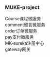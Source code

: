 ### MUKE-project
Course课程微服务<br>
comment留言微服务<br>
order订单微服务<br>
pay支付微服务<br>
MK-eureka注册中心<br>
gateway网关<br>
